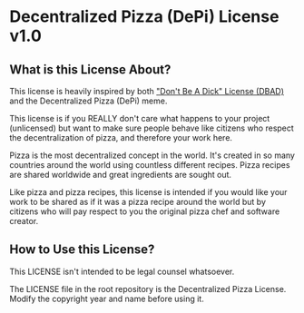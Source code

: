# Decentralized Pizza (DePi) License v1.0

## What is this License About?
This license is heavily inspired by both ["Don't Be A Dick" License (DBAD)](http://dbad-license.org/)
and the Decentralized Pizza (DePi) meme.

This license is if you REALLY don't care what happens to your project (unlicensed) but want to make sure
people behave like citizens who respect the decentralization of pizza, and therefore your work here.

Pizza is the most decentralized concept in the world. It's created in so many countries around the world using countless
different recipes. Pizza recipes are shared worldwide and great ingredients are sought out.

Like pizza and pizza recipes, this license is intended if you would like your work to be shared as if it was a pizza recipe around the world but by citizens who will pay respect to you the original pizza chef and software creator.


## How to Use this License?
This LICENSE isn't intended to be legal counsel whatsoever.

The LICENSE file in the root repository is the Decentralized Pizza License. Modify the copyright year and name before 
using it.
